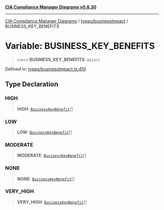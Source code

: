[**CIA Compliance Manager Diagrams v0.8.30**](../../../README.md)

***

[CIA Compliance Manager Diagrams](../../../modules.md) / [types/businessImpact](../README.md) / BUSINESS\_KEY\_BENEFITS

# Variable: BUSINESS\_KEY\_BENEFITS

> `const` **BUSINESS\_KEY\_BENEFITS**: `object`

Defined in: [types/businessImpact.ts:410](https://github.com/Hack23/cia-compliance-manager/blob/6afa716316469147e542039d136ec79ffdbd4ac9/src/types/businessImpact.ts#L410)

## Type Declaration

### HIGH

> **HIGH**: [`BusinessKeyBenefit`](../interfaces/BusinessKeyBenefit.md)[]

### LOW

> **LOW**: [`BusinessKeyBenefit`](../interfaces/BusinessKeyBenefit.md)[]

### MODERATE

> **MODERATE**: [`BusinessKeyBenefit`](../interfaces/BusinessKeyBenefit.md)[]

### NONE

> **NONE**: [`BusinessKeyBenefit`](../interfaces/BusinessKeyBenefit.md)[]

### VERY\_HIGH

> **VERY\_HIGH**: [`BusinessKeyBenefit`](../interfaces/BusinessKeyBenefit.md)[]
